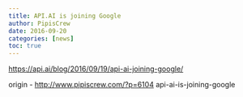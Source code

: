 ```yaml
---
title: API.AI is joining Google
author: PipisCrew
date: 2016-09-20
categories: [news]
toc: true
---
```


https://api.ai/blog/2016/09/19/api-ai-joining-google/

origin - http://www.pipiscrew.com/?p=6104 api-ai-is-joining-google